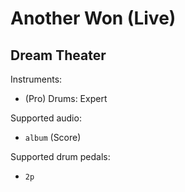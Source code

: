 # Another Won (Live)

## Dream Theater

Instruments:

  * (Pro) Drums: Expert

Supported audio:

  * `album` (Score)

Supported drum pedals:

  * `2p`
